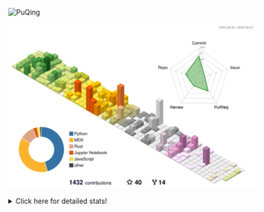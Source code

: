 ![PuQing](https://user-images.githubusercontent.com/27223114/171565019-9a56fae6-b08b-421f-99db-7e830da42371.png)

![](./profile-3d-contrib/profile-season-animate.svg)

<details>
<summary>Click here for detailed stats!</summary>

<!--START_SECTION:waka-->
![Lines of code](https://img.shields.io/badge/From%20Hello%20World%20I%27ve%20Written-1.3%20million%20lines%20of%20code-blue)

**🐱 My GitHub Data** 

> 📦 397.1 kB Used in GitHub's Storage 
 > 
> 🏆 385 Contributions in the Year 2024
 > 
> 🚫 Not Opted to Hire
 > 
> 📜 46 Public Repositories 
 > 
> 🔑 29 Private Repositories 
 > 
**I'm an Early 🐤** 

```text
🌞 Morning                416 commits         █░░░░░░░░░░░░░░░░░░░░░░░░   05.85 % 
🌆 Daytime                3272 commits        ████████████░░░░░░░░░░░░░   46.05 % 
🌃 Evening                1498 commits        █████░░░░░░░░░░░░░░░░░░░░   21.08 % 
🌙 Night                  1920 commits        ███████░░░░░░░░░░░░░░░░░░   27.02 % 
```


📊 **This Week I Spent My Time On** 

```text
💬 Programming Languages: 
Python                   26 hrs 16 mins      ██████████████░░░░░░░░░░░   55.39 % 
Browsing                 10 hrs 21 mins      █████░░░░░░░░░░░░░░░░░░░░   21.83 % 
Searching                2 hrs 22 mins       █░░░░░░░░░░░░░░░░░░░░░░░░   05.02 % 
Fish Touching            2 hrs 8 mins        █░░░░░░░░░░░░░░░░░░░░░░░░   04.51 % 
CLI                      1 hr 36 mins        █░░░░░░░░░░░░░░░░░░░░░░░░   03.38 % 

🔥 Editors: 
VS Code                  28 hrs 3 mins       ███████████████░░░░░░░░░░   59.16 % 
Chrome                   17 hrs 19 mins      █████████░░░░░░░░░░░░░░░░   36.52 % 
fish                     1 hr 36 mins        █░░░░░░░░░░░░░░░░░░░░░░░░   03.38 % 
Obsidian                 26 mins             ░░░░░░░░░░░░░░░░░░░░░░░░░   00.94 % 

💻 Operating System: 
Linux                    27 hrs 54 mins      ███████████████░░░░░░░░░░   58.83 % 
Mac                      19 hrs 31 mins      ██████████░░░░░░░░░░░░░░░   41.17 % 
```


<!--END_SECTION:waka-->
</details>
